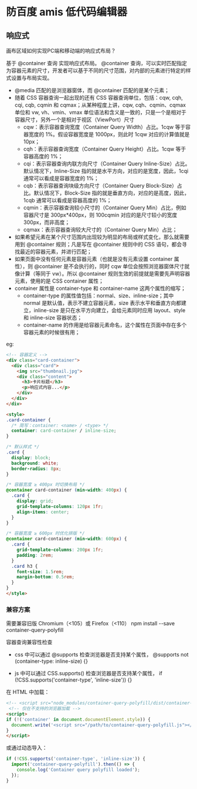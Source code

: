 # 防百度 amis 低代码编辑器

## 响应式

画布区域如何实现PC端和移动端的响应式布局？

基于 @container 查询 实现响应式布局。
@container 查询，可以实时匹配指定为容器元素的尺寸，开发者可以基于不同的尺寸范围，对内部的元素进行特定的样式设置与布局实现。

- @media 匹配的是浏览器窗体，而 @container 匹配的是某个元素；
- 随着 CSS 容器查询一起出现的还有 CSS 容器查询单位，包括：cqw, cqh, cqi, cqb, cqmin 和 cqmax；从某种程度上讲，cqw, cqh、cqmin、cqmax 单位和 vw, vh、vmin、vmax 单位语法和含义是一致的，只是一个是相对于容器尺寸，另外一个是相对于视区（ViewPort）尺寸
  - cqw：表示容器查询宽度（Container Query Width）占比。1cqw 等于容器宽度的 1%。假设容器宽度是 1000px，则此时 1cqw 对应的计算值就是 10px；
  - cqh：表示容器查询宽度（Container Query Height）占比。1cqw 等于容器高度的 1%；
  - cqi：表示容器查询内联方向尺寸（Container Query Inline-Size）占比。默认情况下，Inline-Size 指的就是水平方向，对应的是宽度，因此，1cqi 通常可以看成是容器宽度的 1%；
  - cqb：表示容器查询块级方向尺寸（Container Query Block-Size）占比。默认情况下，Block-Size 指的就是垂直方向，对应的是高度，因此，1cqb 通常可以看成是容器高度的 1%；
  - cqmin：表示容器查询较小尺寸的（Container Query Min）占比，例如容器尺寸是 300px*400px，则 100cqmin 对应的是尺寸较小的宽度 300px，而非高度；
  - cqmax：表示容器查询较大尺寸的（Container Query Min）占比；
- 如果希望元素在某个尺寸范围内出现较为明显的布局或样式变化，那么就需要用到 @container 规则；凡是写在 @container 规则中的 CSS 语句，都会寻找最近的容器元素，并进行匹配；
- 如果页面中没有任何元素是容器元素（也就是没有元素设置 container 属性），则 @container 是不会执行的，同时 cqw 单位会按照浏览器窗体尺寸就像计算（等同于 vw）。所以 @container 规则生效的前提就是需要先声明容器元素，使用的是 CSS container 属性；
- container 属性是 container-type 和 container-name 这两个属性的缩写；
  - container-type 的属性值包括：normal、size、inline-size；其中 normal 是默认值，表示不建立容器元素，size 表示水平和垂直方向都建立，inline-size 是只在水平方向建立，会给元素同时应用 layout、style 和 inline-size 容器状态；
  - container-name 的作用是给容器元素命名，这个属性在页面中存在多个容器元素的时候很有用；

eg:

```html
<!-- 容器定义 -->
<div class="card-container">
  <div class="card">
    <img src="thumbnail.jpg">
    <div class="content">
      <h3>卡片标题</h3>
      <p>响应式内容...</p>
    </div>
  </div>
</div>

<style>
.card-container {
  /* 简写：container: <name> / <type> */
  container: card-container / inline-size;
}

/* 默认样式 */
.card {
  display: block;
  background: white;
  border-radius: 8px;
}

/* 容器宽度 ≥ 400px 时切换布局 */
@container card-container (min-width: 400px) {
  .card {
    display: grid;
    grid-template-columns: 120px 1fr;
    align-items: center;
  }
}

/* 容器宽度 ≥ 600px 时优化排版 */
@container card-container (min-width: 600px) {
  .card {
    grid-template-columns: 200px 1fr;
    padding: 2rem;
  }
  .card h3 {
    font-size: 1.5rem;
    margin-bottom: 0.5rem;
  }
}
</style>

```

### 兼容方案

需要兼容旧版 Chromium（<105）或 Firefox（<110）
npm install --save container-query-polyfill

容器查询兼容性检查
  - css 中可以通过 @supports 检查浏览器是否支持某个属性，
  @supports not (container-type: inline-size) {}

  - js 中可以通过 CSS.supports() 检查浏览器是否支持某个属性，
  if (!CSS.supports('container-type', 'inline-size')) {}

在 HTML 中加载：
```html
<!-- <script src="node_modules/container-query-polyfill/dist/container-query-polyfill.umd.js"></script> -->
 <!-- 仅在不支持的浏览器加载 -->
<script>
if (!('container' in document.documentElement.style)) {
  document.write('<script src="/path/to/container-query-polyfill.js"></script>');
}
</script>
```

或通过动态导入：

```js
if (!CSS.supports('container-type', 'inline-size')) {
  import('container-query-polyfill').then(() => {
    console.log('Container query polyfill loaded');
  });
}
```
